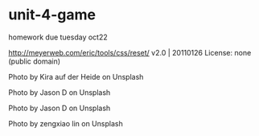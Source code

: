 # unit-4-game
homework due tuesday oct22


http://meyerweb.com/eric/tools/css/reset/ 
   v2.0 | 20110126
   License: none (public domain)

Photo by Kira auf der Heide on Unsplash

Photo by Jason D on Unsplash

Photo by Jason D on Unsplash

Photo by zengxiao lin on Unsplash

